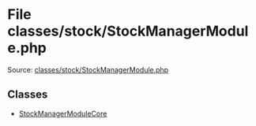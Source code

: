 File classes/stock/StockManagerModule.php
=========

Source: [classes/stock/StockManagerModule.php](https://github.com/PrestaShop/PrestaShop/blob/1.6.1.3/classes/stock/StockManagerModule.php)


Classes
-------

* [StockManagerModuleCore](class.StockManagerModuleCore.md)

